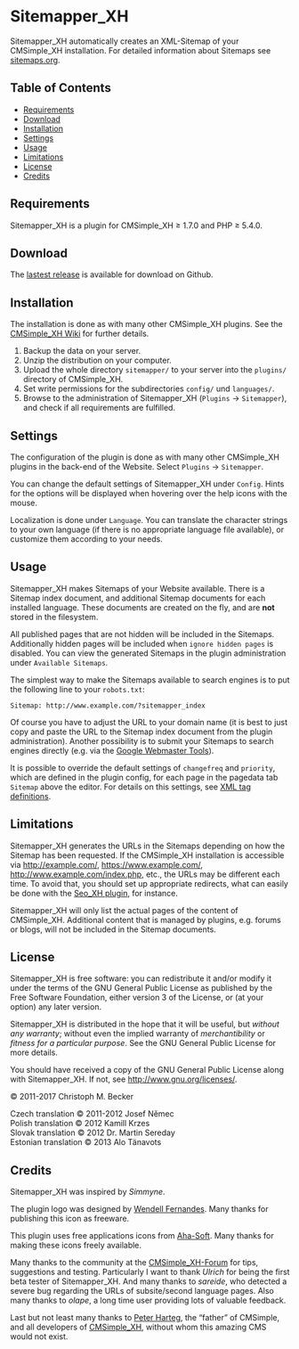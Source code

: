 # Sitemapper\_XH

Sitemapper\_XH automatically creates an XML-Sitemap of your CMSimple\_XH installation.
For detailed information about Sitemaps see [sitemaps.org](http://www.sitemaps.org/).

## Table of Contents

- [Requirements](#requirements)
- [Download](#download)
- [Installation](#installation)
- [Settings](#settings)
- [Usage](#usage)
- [Limitations](#limitations)
- [License](#license)
- [Credits](#credits)

## Requirements

Sitemapper\_XH is a plugin for CMSimple\_XH ≥ 1.7.0 and PHP ≥ 5.4.0.

## Download

The [lastest release](https://github.com/cmb69/sitemapper_xh/releases/latest) is available for download on Github.

## Installation

The installation is done as with many other CMSimple\_XH plugins. See the
[CMSimple\_XH Wiki](https://wiki.cmsimple-xh.org/doku.php/installation#plugins)
for further details.

1. Backup the data on your server.
2. Unzip the distribution on your computer.
3. Upload the whole directory `sitemapper/` to your server into the `plugins/` directory of CMSimple\_XH.
4. Set write permissions for the subdirectories `config/` und `languages/`.
5. Browse to the administration of Sitemapper\_XH (`Plugins` → `Sitemapper`),
   and check if all requirements are fulfilled.

## Settings

The configuration of the plugin is done as with many other CMSimple\_XH plugins in
the back-end of the Website. Select `Plugins` → `Sitemapper`.

You can change the default settings of Sitemapper\_XH under `Config`. Hints for
the options will be displayed when hovering over the help icons with the mouse.

Localization is done under `Language`. You can translate the character
strings to your own language (if there is no appropriate language file
available), or customize them according to your needs.

## Usage

Sitemapper\_XH makes Sitemaps of your Website available. There is a Sitemap
index document, and additional Sitemap documents for each installed language.
These documents are created on the fly, and are **not** stored in
the filesystem.

All published pages that are not hidden will be included in the
Sitemaps. Additionally hidden pages will be included when `ignore hidden pages`
is disabled. You can view the generated Sitemaps in the plugin administration
under `Available Sitemaps`.

The simplest way to make the Sitemaps available to search engines is to put
the following line to your `robots.txt`:

    Sitemap: http://www.example.com/?sitemapper_index

Of course you have to adjust the URL to your domain name (it is best to just
copy and paste the URL to the Sitemap index document from the plugin
administration). Another possibility is to submit your Sitemaps to search
engines directly (e.g. via the
[Google Webmaster Tools](http://www.google.com/webmasters/)).

It is possible to override the default settings of `changefreq` and
`priority`, which are defined in the plugin config, for each page in the
pagedata tab `Sitemap` above the editor. For details on this settings, see
[XML tag definitions](http://www.sitemaps.org/protocol.php#xmlTagDefinitions).

## Limitations

Sitemapper\_XH generates the URLs in the Sitemaps depending on how the Sitemap
has been requested. If the CMSimple\_XH installation is accessible via
http://example.com/, https://www.example.com/, http://www.example.com/index.php,
etc., the URLs may be different each time. To avoid that, you should set up
appropriate redirects, what can easily be done with the
[Seo\_XH plugin](http://3-magi.net/?CMSimple_XH/Seo_XH), for instance.

Sitemapper\_XH will only list the actual pages of the content of CMSimple\_XH.
Additional content that is managed by plugins, e.g. forums or blogs, will not be
included in the Sitemap documents.

## License

Sitemapper\_XH is free software: you can redistribute it and/or modify
it under the terms of the GNU General Public License as published by
the Free Software Foundation, either version 3 of the License, or
(at your option) any later version.

Sitemapper\_XH is distributed in the hope that it will be useful,
but *without any warranty*; without even the implied warranty of
*merchantibility* or *fitness for a particular purpose*. See the
GNU General Public License for more details.

You should have received a copy of the GNU General Public License
along with Sitemapper\_XH.  If not, see http://www.gnu.org/licenses/.

© 2011-2017 Christoph M. Becker

Czech translation © 2011-2012 Josef Němec  
Polish translation © 2012 Kamill Krzes  
Slovak translation © 2012 Dr. Martin Sereday  
Estonian translation © 2013 Alo Tänavots

## Credits

Sitemapper\_XH was inspired by *Simmyne*.

The plugin logo was designed by [Wendell Fernandes](http://www.dellustrations.com/).
Many thanks for publishing this icon as freeware.

This plugin uses free applications icons from [Aha-Soft](http://www.aha-soft.com/).
Many thanks for making these icons freely available.

Many thanks to the community at the [CMSimple\_XH-Forum](http://www.cmsimpleforum.com/)
for tips, suggestions and testing.
Particularly I want to thank *Ulrich* for being the first beta tester of Sitemapper\_XH.
And many thanks to *sareide*, who detected a severe bug regarding the URLs of subsite/second language pages.
Also many thanks to *olape*, a long time user providing lots of valuable feedback.

Last but not least many thanks to [Peter Harteg](http://www.harteg.dk/), the “father” of CMSimple,
and all developers of [CMSimple_XH](http://www.cmsimple-xh.org/),
without whom this amazing CMS would not exist.
